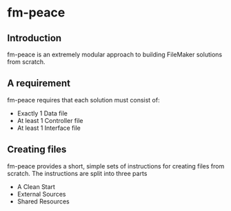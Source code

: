 # fm-peace
## Introduction
fm-peace is an extremely modular approach to building FileMaker solutions from scratch.
## A requirement
fm-peace requires that each solution must consist of:
* Exactly 1 Data file
* At least 1 Controller file
* At least 1 Interface file
## Creating files
fm-peace provides a short, simple sets of instructions for creating files from scratch. The instructions are split into three parts
* A Clean Start
* External Sources
* Shared Resources